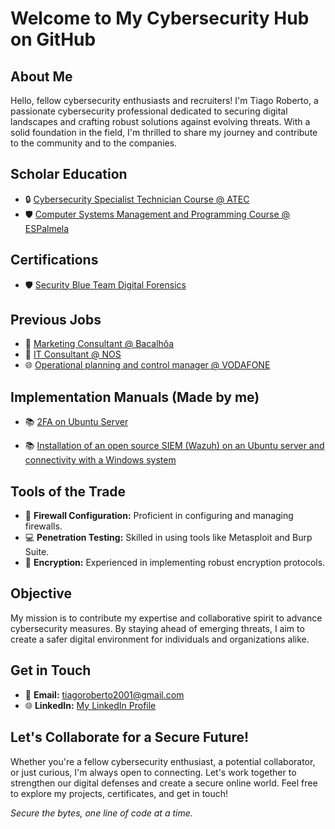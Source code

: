 # Welcome to My Cybersecurity Hub on GitHub

## About Me

Hello, fellow cybersecurity enthusiasts and recruiters! I'm Tiago Roberto, a passionate cybersecurity professional dedicated to securing digital landscapes and crafting robust solutions against evolving threats. With a solid foundation in the field, I'm thrilled to share my journey and contribute to the community and to the companies.

## Scholar Education

- 🔒 [Cybersecurity Specialist Technician Course @ ATEC](#)
- 🛡️ [Computer Systems Management and Programming Course @ ESPalmela](#)

## Certifications
- 🛡️ [Security Blue Team Digital Forensics](https://drive.google.com/file/d/1o_uTBDA25-XdiH-pYEmC9FmF7w-Ly5rT/view?usp=sharing)

## Previous Jobs
- 🍷 [Marketing Consultant @ Bacalhôa](#)
- 🏢 [IT Consultant @ NOS](#)
- 🌐 [Operational planning and control manager @ VODAFONE](#)

## Implementation Manuals (Made by me)
- 📚 [2FA on Ubuntu Server](https://drive.google.com/file/d/1_UiwdflyM9TvjS8tZ_BIfygs87xFGF5N/view?usp=sharing/)

- 📚 [Installation of an open source SIEM (Wazuh) on an Ubuntu server and connectivity with a Windows system](https://drive.google.com/file/d/1soeyo8CYvjOQDeJJcXHbE0N6x7ax2myT/view?usp=sharing)

## Tools of the Trade

- 🔨 **Firewall Configuration:** Proficient in configuring and managing firewalls.
- 💻 **Penetration Testing:** Skilled in using tools like Metasploit and Burp Suite.
- 🔐 **Encryption:** Experienced in implementing robust encryption protocols.

## Objective

My mission is to contribute my expertise and collaborative spirit to advance cybersecurity measures. By staying ahead of emerging threats, I aim to create a safer digital environment for individuals and organizations alike.

## Get in Touch

- 📧 **Email:** [tiagoroberto2001@gmail.com](mailto:tiagoroberto2001@gmail.com)
- 🌐 **LinkedIn:** [My LinkedIn Profile](https://www.linkedin.com/in/tgroberto/)

## Let's Collaborate for a Secure Future!

Whether you're a fellow cybersecurity enthusiast, a potential collaborator, or just curious, I'm always open to connecting. Let's work together to strengthen our digital defenses and create a secure online world. Feel free to explore my projects, certificates, and get in touch!

*Secure the bytes, one line of code at a time.*

